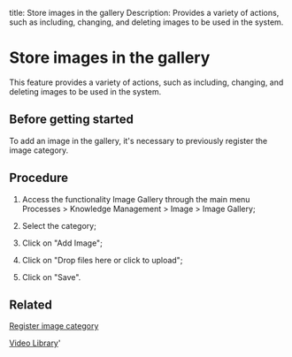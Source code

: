title: Store images in the gallery
Description: Provides a variety of actions, such as including, changing, and deleting images to be used in the system.
# Store images in the gallery

This feature provides a variety of actions, such as including, changing, and deleting images to be used in the system.

Before getting started
--------------------------

To add an image in the gallery, it's necessary to previously register the image
category.

Procedure
-------------

1.  Access the functionality Image Gallery through the main menu Processes \>
    Knowledge Management \> Image \> Image Gallery;

2.  Select the category;

3.  Click on "Add Image";

4.  Click on "Drop files here or click to upload";

5.  Click on "Save".  

Related
-------

[Register image category](/en-us/citsmart-platform-9/processes/knowledge/configuration/register-image-category.html)


<i class='fa fa-youtube-play  fa-2x' style='color:#97ce17;vertical-align: middle;'> </i> [Video Library](https://www.youtube.com/playlist?list=PLB5qK2uzf2ROOaL7DsS86sLx4ilNgruEc)'

<!-- !!! tip "About"

    <b>Product/Version:</b> CITSmart | 9.00 &nbsp;&nbsp;
    <b>Updated:</b>01/04/2021 - Anna Martins
